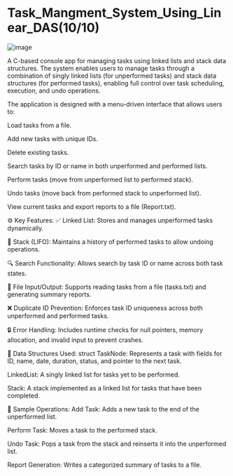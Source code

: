 # Task_Mangment_System_Using_Linear_DAS(10/10)

![image](https://github.com/user-attachments/assets/a89082df-e387-4afe-959b-2bc14d07d15b)

A C-based console app for managing tasks using linked lists and stack data structures.
 The system enables users to manage tasks through a combination of singly linked lists (for unperformed tasks) and stack data structures (for performed tasks), enabling full control over task scheduling, execution, and undo operations.

The application is designed with a menu-driven interface that allows users to:

Load tasks from a file.

Add new tasks with unique IDs.

Delete existing tasks.

Search tasks by ID or name in both unperformed and performed lists.

Perform tasks (move from unperformed list to performed stack).

Undo tasks (move back from performed stack to unperformed list).

View current tasks and export reports to a file (Report.txt).

⚙️ Key Features:
✅ Linked List: Stores and manages unperformed tasks dynamically.

🔁 Stack (LIFO): Maintains a history of performed tasks to allow undoing operations.

🔍 Search Functionality: Allows search by task ID or name across both task states.

📄 File Input/Output: Supports reading tasks from a file (tasks.txt) and generating summary reports.

❌ Duplicate ID Prevention: Enforces task ID uniqueness across both unperformed and performed tasks.

🔒 Error Handling: Includes runtime checks for null pointers, memory allocation, and invalid input to prevent crashes.

📂 Data Structures Used:
struct TaskNode: Represents a task with fields for ID, name, date, duration, status, and pointer to the next task.

LinkedList: A singly linked list for tasks yet to be performed.

Stack: A stack implemented as a linked list for tasks that have been completed.

🧪 Sample Operations:
Add Task: Adds a new task to the end of the unperformed list.

Perform Task: Moves a task to the performed stack.

Undo Task: Pops a task from the stack and reinserts it into the unperformed list.

Report Generation: Writes a categorized summary of tasks to a file.
